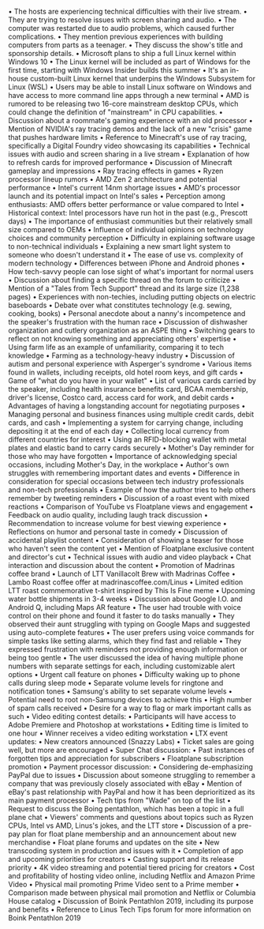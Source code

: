 • The hosts are experiencing technical difficulties with their live stream.
• They are trying to resolve issues with screen sharing and audio.
• The computer was restarted due to audio problems, which caused further complications.
• They mention previous experiences with building computers from parts as a teenager.
• They discuss the show's title and sponsorship details.
• Microsoft plans to ship a full Linux kernel within Windows 10
• The Linux kernel will be included as part of Windows for the first time, starting with Windows Insider builds this summer
• It's an in-house custom-built Linux kernel that underpins the Windows Subsystem for Linux (WSL)
• Users may be able to install Linux software on Windows and have access to more command line apps through a new terminal
• AMD is rumored to be releasing two 16-core mainstream desktop CPUs, which could change the definition of "mainstream" in CPU capabilities.
• Discussion about a roommate's gaming experience with an old processor
• Mention of NVIDIA's ray tracing demos and the lack of a new "crisis" game that pushes hardware limits
• Reference to Minecraft's use of ray tracing, specifically a Digital Foundry video showcasing its capabilities
• Technical issues with audio and screen sharing in a live stream
• Explanation of how to refresh cards for improved performance
• Discussion of Minecraft gameplay and impressions
• Ray tracing effects in games
• Ryzen processor lineup rumors
• AMD Zen 2 architecture and potential performance
• Intel's current 14nm shortage issues
• AMD's processor launch and its potential impact on Intel's sales
• Perception among enthusiasts: AMD offers better performance or value compared to Intel
• Historical context: Intel processors have run hot in the past (e.g., Prescott days)
• The importance of enthusiast communities but their relatively small size compared to OEMs
• Influence of individual opinions on technology choices and community perception
• Difficulty in explaining software usage to non-technical individuals
• Explaining a new smart light system to someone who doesn't understand it
• The ease of use vs. complexity of modern technology
• Differences between iPhone and Android phones
• How tech-savvy people can lose sight of what's important for normal users
• Discussion about finding a specific thread on the forum to criticize
• Mention of a "Tales from Tech Support" thread and its large size (1,238 pages)
• Experiences with non-techies, including putting objects on electric baseboards
• Debate over what constitutes technology (e.g. sewing, cooking, books)
• Personal anecdote about a nanny's incompetence and the speaker's frustration with the human race
• Discussion of dishwasher organization and cutlery organization as an ASPE thing
• Switching gears to reflect on not knowing something and appreciating others' expertise
• Using farm life as an example of unfamiliarity, comparing it to tech knowledge
• Farming as a technology-heavy industry
• Discussion of autism and personal experience with Asperger's syndrome
• Various items found in wallets, including receipts, old hotel room keys, and gift cards
• Game of "what do you have in your wallet"
• List of various cards carried by the speaker, including health insurance benefits card, BCAA membership, driver's license, Costco card, access card for work, and debit cards
• Advantages of having a longstanding account for negotiating purposes
• Managing personal and business finances using multiple credit cards, debit cards, and cash
• Implementing a system for carrying change, including depositing it at the end of each day
• Collecting local currency from different countries for interest
• Using an RFID-blocking wallet with metal plates and elastic band to carry cards securely
• Mother's Day reminder for those who may have forgotten
• Importance of acknowledging special occasions, including Mother's Day, in the workplace
• Author's own struggles with remembering important dates and events
• Difference in consideration for special occasions between tech industry professionals and non-tech professionals
• Example of how the author tries to help others remember by tweeting reminders
• Discussion of a roast event with mixed reactions
• Comparison of YouTube vs Floatplane views and engagement
• Feedback on audio quality, including laugh track discussion
• Recommendation to increase volume for best viewing experience
• Reflections on humor and personal taste in comedy
• Discussion of accidental playlist content
• Consideration of showing a teaser for those who haven't seen the content yet
• Mention of Floatplane exclusive content and director's cut
• Technical issues with audio and video playback
• Chat interaction and discussion about the content
• Promotion of Madrinas coffee brand
• Launch of LTT Vanillacolt Brew with Madrinas Coffee
• Lambo Roast coffee offer at madrinascoffee.com/Linus
• Limited edition LTT roast commemorative t-shirt inspired by This Is Fine meme
• Upcoming water bottle shipments in 3-4 weeks
• Discussion about Google I.O. and Android Q, including Maps AR feature
• The user had trouble with voice control on their phone and found it faster to do tasks manually
• They observed their aunt struggling with typing on Google Maps and suggested using auto-complete features
• The user prefers using voice commands for simple tasks like setting alarms, which they find fast and reliable
• They expressed frustration with reminders not providing enough information or being too gentle
• The user discussed the idea of having multiple phone numbers with separate settings for each, including customizable alert options
• Urgent call feature on phones
• Difficulty waking up to phone calls during sleep mode
• Separate volume levels for ringtone and notification tones
• Samsung's ability to set separate volume levels
• Potential need to root non-Samsung devices to achieve this
• High number of spam calls received
• Desire for a way to flag or mark important calls as such
• Video editing contest details: 
  • Participants will have access to Adobe Premiere and Photoshop at workstations
  • Editing time is limited to one hour
  • Winner receives a video editing workstation
• LTX event updates:
  • New creators announced (Snazzy Labs)
  • Ticket sales are going well, but more are encouraged
• Super Chat discussion:
  • Past instances of forgotten tips and appreciation for subscribers
• Floatplane subscription promotion
• Payment processor discussion:
  • Considering de-emphasizing PayPal due to issues
• Discussion about someone struggling to remember a company that was previously closely associated with eBay
• Mention of eBay's past relationship with PayPal and how it has been deprioritized as its main payment processor
• Tech tips from "Wade" on top of the list
• Request to discuss the Boing pentathlon, which has been a topic in a full plane chat
• Viewers' comments and questions about topics such as Ryzen CPUs, Intel vs AMD, Linus's jokes, and the LTT store
• Discussion of a pre-pay plan for float plane membership and an announcement about new merchandise
• Float plane forums and updates on the site
• New transcoding system in production and issues with it
• Completion of app and upcoming priorities for creators
• Casting support and its release priority
• 4K video streaming and potential tiered pricing for creators
• Cost and profitability of hosting video online, including Netflix and Amazon Prime Video
• Physical mail promoting Prime Video sent to a Prime member
• Comparison made between physical mail promotion and Netflix or Columbia House catalog
• Discussion of Boink Pentathlon 2019, including its purpose and benefits
• Reference to Linus Tech Tips forum for more information on Boink Pentathlon 2019